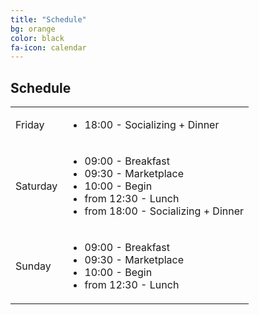 ```yaml
---
title: "Schedule"
bg: orange
color: black
fa-icon: calendar
---
```


## Schedule

<table class="schedule">
    <tr>
        <td class="day">Friday</td>
        <td>
            <ul>
                <li>18:00 - Socializing + Dinner</li>
            </ul>
        </td>
    </tr>
    <tr>
        <td class="day">Saturday</td>
        <td>
            <ul>
                <li>09:00 - Breakfast</li>
                <li>09:30 - Marketplace</li>
                <li>10:00 - Begin</li>
                <li>from 12:30 - Lunch</li>
                <li>from 18:00 - Socializing + Dinner</li>
            </ul>
        </td>
    </tr>
    <tr>
        <td class="day">Sunday</td>
        <td>
            <ul>
                <li>09:00 - Breakfast</li>
                <li>09:30 - Marketplace</li>
                <li>10:00 - Begin</li>
                <li>from 12:30 - Lunch</li>
            </ul>
        </td>
    </tr>
</table>